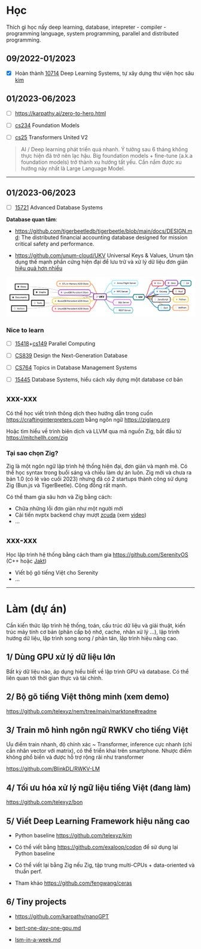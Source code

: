 # Học

Thích gì học nấy deep learning, database, intepreter - compiler - programming language, system programming, parallel and distributed programming.

## 09/2022-01/2023

- [x] Hoàn thành [10714](https://dlsyscourse.org) Deep Learning Systems, tự xây dựng thư viện học sâu [kim](https://github.com/telexyz/kim)

## 01/2023-06/2023

- [ ] https://karpathy.ai/zero-to-hero.html

- [ ] [cs234](https://stanford-cs324.github.io/winter2023/syllabus) Foundation Models

- [ ] [cs25](https://web.stanford.edu/class/cs25) Transformers United V2

> AI / Deep learning phát triển quá nhanh. Ý tưởng sau 6 tháng không thực hiện đã trở nên lạc hậu. Big foundation models + fine-tune (a.k.a foundation models) trở thành xu hướng tất yếu. Cần nắm được xu hướng này nhất là Large Language Model.

- - -

## 01/2023-06/2023

- [ ] [15721](https://15721.courses.cs.cmu.edu) Advanced Database Systems

__Database quan tâm__:

- https://github.com/tigerbeetledb/tigerbeetle/blob/main/docs/DESIGN.md: The distributed financial accounting database designed for mission critical safety and performance.

- https://github.com/unum-cloud/UKV Universal Keys & Values, Unum tận dụng thế mạnh phần cứng hiện đại để lưu trữ và xử lý dữ liệu đơn giản [hiệu quả hơn nhiều](https://unum.cloud/post/2022-09-13-ucsb-10tb)

![](https://github.com/unum-cloud/UKV/raw/main/assets/UKV.png)

### Nice to learn

- [ ] [15418](http://15418.courses.cs.cmu.edu/spring2016)+[cs149](https://gfxcourses.stanford.edu/cs149) Parallel Computing

- [ ] [CS839](https://pages.cs.wisc.edu/~yxy/cs839-s20) Design the Next-Generation Database

- [ ] [CS764](https://pages.cs.wisc.edu/~yxy/cs764-f22) Topics in Database Management Systems

- [ ] [15445](https://15445.courses.cs.cmu.edu) Database Systems, hiểu cách xây dựng một database cơ bản

## xxx-xxx

Có thể học viết trình thông dịch theo hướng dẫn trong cuốn https://craftinginterpreters.com bằng ngôn ngữ https://ziglang.org

Hoặc tìm hiểu về trình biên dịch và LLVM qua mã nguồn Zig, bắt đầu từ https://mitchellh.com/zig

### Tại sao chọn Zig?
Zig là một ngôn ngữ lập trình hệ thống hiện đại, đơn giản và mạnh mẽ. Có thể học syntax trong buổi sáng và chiều làm dự án luôn. Zig mới và chưa ra bản 1.0 (có lẽ vào cuối 2023) nhưng đã có 2 startups thành công sử dụng Zig (Bun.js và TigerBeetle). Cộng đồng rất mạnh.

Có thể tham gia sâu hơn và Zig bằng cách:

- Chữa những lỗi đơn giản như một người mới
- Cải tiến nvptx backend chạy mượt [zcuda](https://github.com/gwenzek/cudaz) (xem [video](https://www.youtube.com/watch?v=rvfsWm6TckA&t=5351s))
- ...


## xxx-xxx

Học lập trình hệ thống bằng cách tham gia https://github.com/SerenityOS (C++ hoặc [Jakt](https://github.com/SerenityOS/jakt))

- Viết bộ gõ tiếng Việt cho Serenity
- ...

- - -


# Làm (dự án)

Cần kiến thức lập trình hệ thống, toán, cấu trúc dữ liệu và giải thuật, kiến trúc máy tính cơ bản (phân cấp bộ nhớ, cache, nhân xử lý ...), lập trình hướng dữ liệu, lập trình song song / phân tán, lập trình hiệu năng cao.


## 1/ Dùng GPU xử lý dữ liệu lớn

Bất kỳ dữ liệu nào, áp dụng hiểu biết về lập trình GPU và database. Có thể liên quan tới thời gian thực và tài chính.


## 2/ Bộ gõ tiếng Việt thông minh (xem demo)

https://github.com/telexyz/nem/tree/main/marktone#readme


## 3/ Train mô hình ngôn ngữ RWKV cho tiếng Việt

Ưu điểm train nhanh, độ chính xác ~ Transformer, inference cực nhanh (chỉ cần nhân vector với matrix), có thể triển khai trên smartphone. Nhược điểm không phổ biến và được hỗ trợ rộng rãi như transformer

https://github.com/BlinkDL/RWKV-LM


## 4/ Tối ưu hóa xử lý ngữ liệu tiếng Việt (đang làm)

https://github.com/telexyz/bon


## 5/ Viết Deep Learning Framework hiệu năng cao

- Python baseline https://github.com/telexyz/kim

- Có thể viết bằng https://github.com/exaloop/codon để sử dụng lại Python baseline

- Có thể viết lại bằng Zig nếu Zig, tập trung multi-CPUs + data-oriented và thuần perf.

- Tham khảo https://github.com/fengwang/ceras 

## 6/ Tiny projects

- https://github.com/karpathy/nanoGPT

- [bert-one-day-one-gpu.md](./tiny-projects/bert-one-day-one-gpu.md)

- [lsm-in-a-week.md](./tiny-projects/lsm-in-a-week.md)
